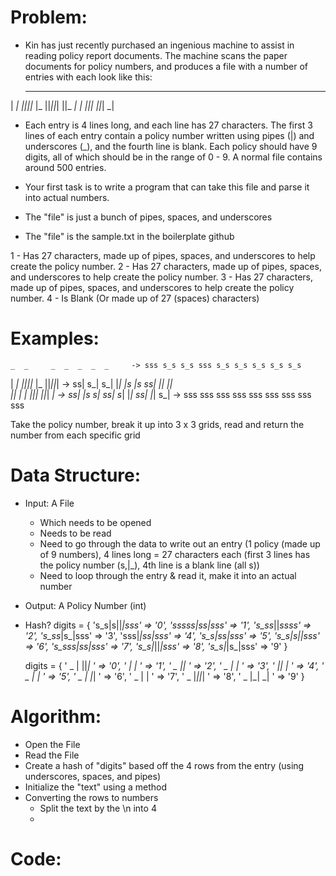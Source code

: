 # Problem: 
 - Kin has just recently purchased an ingenious machine to assist in reading policy report documents. The machine scans the paper documents for policy numbers, and produces a file with a number of entries with each look like this: 
    _  _     _  _  _  _  _ 
  | _| _||_||_ |_   ||_||_|
  ||_  _|  | _||_|  ||_| _|

  - Each entry is 4 lines long, and each line has 27 characters. The first 3 lines of each entry contain a policy number written using pipes (|) and underscores (_), and the fourth line is blank. Each policy should have 9 digits, all of which should be in the range of 0 - 9. A normal file contains around 500 entries.

  - Your first task is to write a program that can take this file and parse it into actual numbers. 

- The "file" is just a bunch of pipes, spaces, and underscores
- The "file" is the sample.txt in the boilerplate github

1 - Has 27 characters, made up of pipes, spaces, and underscores to help create the policy number.
2 - Has 27 characters, made up of pipes, spaces, and underscores to help create the policy number.
3 - Has 27 characters, made up of pipes, spaces, and underscores to help create the policy number.
4 - Is Blank (Or made up of 27 (spaces) characters)


# Examples:
    _  _     _  _  _  _  _     -> sss s_s s_s sss s_s s_s s_s s_s s_s 
  | _| _||_||_ |_   ||_||_|    -> ss| s_| s_| |_| |_s |_s ss| |_| |_|   
  ||_  _|  | _||_|  ||_| _|    -> ss| |_s s_| ss| s_| |_| ss| |_| s_| 
                               -> sss sss sss sss sss sss sss sss sss 

Take the policy number, break it up into 3 x 3 grids, read and return the number from each specific grid 


# Data Structure:
- Input: A File
    - Which needs to be opened 
    - Needs to be read
    - Need to go through the data to write out an entry (1 policy (made up of 9 numbers), 4 lines long = 27 characters each (first 3 lines has the policy number (s,|_), 4th line is a blank line (all s))
    - Need to loop through the entry & read it, make it into an actual number
- Output: A Policy Number (int)

- Hash? 
    digits = {
    's_s|s||_|sss' => '0',
    'sssss|ss|sss' => '1',
    's_ss_||_ssss' => '2',
    's_ss_|s_|sss' => '3',
    'sss|_|ss|sss' => '4',
    's_s|_ss_|sss' => '5',
    's_s|_s|_|sss' => '6',
    's_sss|ss|sss' => '7',
    's_s|_||_|sss' => '8',
    's_s|_|s_|sss' => '9'
  }

    digits = {
    ' _ | ||_|   ' => '0',
    '     |  |   ' => '1',
    ' _  _||_    ' => '2',
    ' _  _| _|   ' => '3',
    '   |_|  |   ' => '4',
    ' _ |_  _|   ' => '5',
    ' _ |_ |_|   ' => '6',
    ' _   |  |   ' => '7',
    ' _ |_||_|   ' => '8',
    ' _ |_| _|   ' => '9'
  }

# Algorithm:
- Open the File
- Read the File
- Create a hash of "digits" based off the 4 rows from the entry (using underscores, spaces, and pipes)
- Initialize the "text" using a method
- Converting the rows to numbers
  - Split the text by the \n into 4
  - 
# Code:
